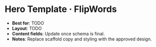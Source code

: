 # Hero Template · FlipWords

- **Best for**: TODO
- **Layout**: TODO
- **Content fields**: Update once schema is final.
- **Notes**: Replace scaffold copy and styling with the approved design.

